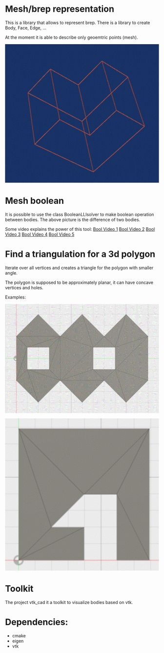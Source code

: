 
# Mesh/brep representation

This is a library that allows to represent brep. There is a library to create Body, Face, Edge, ...

At the moment it is able to describe only geoemtric points (mesh).

![eight](doc/bool.gif)


# Mesh boolean

It is possible to use the class BooleanLLIsolver to make boolean operation between bodies.
The above picture is the difference of two bodies.

Some video explains the power of this tool:
[Bool Video 1](docs/Bunnies_boolean.mp4)
[Bool Video 2](docs/tower1.mp4)
[Bool Video 3](docs/Tower2.mp4)
[Bool Video 4](docs/Mesh_boolean.mp4)
[Bool Video 5](docs/Mesh_boolean_2.mp4)

# Find a triangulation for a 3d polygon

Iterate over all vertices and creates a triangle for the polygon with smaller angle.

The polygon is supposed to be approximately planar, it can have concave vertices and holes.

Examples:

![eight](doc/8.gif)

![five](doc/5.gif)

# Toolkit

The project vtk_cad it a toolkit to visualize bodies based on vtk.

# Dependencies:

- cmake
- eigen
- vtk
